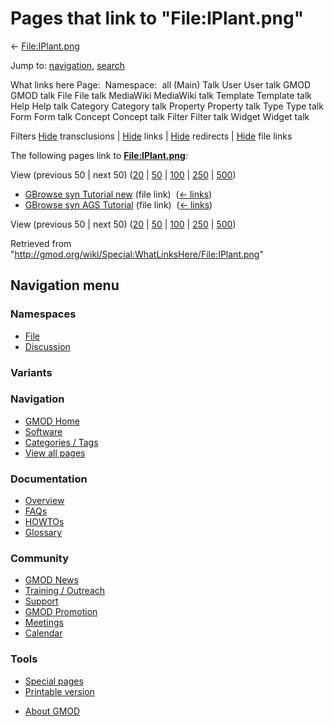 <div id="mw-page-base" class="noprint">

</div>

<div id="mw-head-base" class="noprint">

</div>

<div id="content" class="mw-body" role="main">

<span id="top"></span>

<div id="mw-js-message" style="display:none;">

</div>



# <span dir="auto">Pages that link to "File:IPlant.png"</span>

<div id="bodyContent">

<div id="contentSub">

← [File:IPlant.png](/wiki/File:IPlant.png "File:IPlant.png")

</div>

<div id="jump-to-nav" class="mw-jump">

Jump to: [navigation](#mw-navigation), [search](#p-search)

</div>

<div id="mw-content-text">

What links here Page:  Namespace:  all (Main) Talk User User talk GMOD
GMOD talk File File talk MediaWiki MediaWiki talk Template Template talk
Help Help talk Category Category talk Property Property talk Type Type
talk Form Form talk Concept Concept talk Filter Filter talk Widget
Widget talk

Filters
[Hide](/mediawiki/index.php?title=Special:WhatLinksHere/File:IPlant.png&hidetrans=1 "Special:WhatLinksHere/File:IPlant.png")
transclusions \|
[Hide](/mediawiki/index.php?title=Special:WhatLinksHere/File:IPlant.png&hidelinks=1 "Special:WhatLinksHere/File:IPlant.png")
links \|
[Hide](/mediawiki/index.php?title=Special:WhatLinksHere/File:IPlant.png&hideredirs=1 "Special:WhatLinksHere/File:IPlant.png")
redirects \|
[Hide](/mediawiki/index.php?title=Special:WhatLinksHere/File:IPlant.png&hideimages=1 "Special:WhatLinksHere/File:IPlant.png")
file links

The following pages link to
**[File:IPlant.png](/wiki/File:IPlant.png "File:IPlant.png")**:

View (previous 50 \| next 50)
([20](/mediawiki/index.php?title=Special:WhatLinksHere/File:IPlant.png&limit=20 "Special:WhatLinksHere/File:IPlant.png")
\|
[50](/mediawiki/index.php?title=Special:WhatLinksHere/File:IPlant.png&limit=50 "Special:WhatLinksHere/File:IPlant.png")
\|
[100](/mediawiki/index.php?title=Special:WhatLinksHere/File:IPlant.png&limit=100 "Special:WhatLinksHere/File:IPlant.png")
\|
[250](/mediawiki/index.php?title=Special:WhatLinksHere/File:IPlant.png&limit=250 "Special:WhatLinksHere/File:IPlant.png")
\|
[500](/mediawiki/index.php?title=Special:WhatLinksHere/File:IPlant.png&limit=500 "Special:WhatLinksHere/File:IPlant.png"))

- [GBrowse syn Tutorial
  new](/wiki/GBrowse_syn_Tutorial_new "GBrowse syn Tutorial new") (file
  link) ‎ <span class="mw-whatlinkshere-tools">([←
  links](/mediawiki/index.php?title=Special:WhatLinksHere&target=GBrowse+syn+Tutorial+new "Special:WhatLinksHere"))</span>
- [GBrowse syn AGS
  Tutorial](/wiki/GBrowse_syn_AGS_Tutorial "GBrowse syn AGS Tutorial")
  (file link) ‎ <span class="mw-whatlinkshere-tools">([←
  links](/mediawiki/index.php?title=Special:WhatLinksHere&target=GBrowse+syn+AGS+Tutorial "Special:WhatLinksHere"))</span>

View (previous 50 \| next 50)
([20](/mediawiki/index.php?title=Special:WhatLinksHere/File:IPlant.png&limit=20 "Special:WhatLinksHere/File:IPlant.png")
\|
[50](/mediawiki/index.php?title=Special:WhatLinksHere/File:IPlant.png&limit=50 "Special:WhatLinksHere/File:IPlant.png")
\|
[100](/mediawiki/index.php?title=Special:WhatLinksHere/File:IPlant.png&limit=100 "Special:WhatLinksHere/File:IPlant.png")
\|
[250](/mediawiki/index.php?title=Special:WhatLinksHere/File:IPlant.png&limit=250 "Special:WhatLinksHere/File:IPlant.png")
\|
[500](/mediawiki/index.php?title=Special:WhatLinksHere/File:IPlant.png&limit=500 "Special:WhatLinksHere/File:IPlant.png"))

</div>

<div class="printfooter">

Retrieved from
"<http://gmod.org/wiki/Special:WhatLinksHere/File:IPlant.png>"

</div>

<div id="catlinks" class="catlinks catlinks-allhidden">

</div>

<div class="visualClear">

</div>

</div>

</div>

<div id="mw-navigation">

## Navigation menu

<div id="mw-head">



<div id="left-navigation">

<div id="p-namespaces" class="vectorTabs" role="navigation"
aria-labelledby="p-namespaces-label">

### Namespaces

- <span id="ca-nstab-image"><a href="/wiki/File:IPlant.png" accesskey="c"
  title="View the file page [c]">File</a></span>
- <span id="ca-talk"><a
  href="/mediawiki/index.php?title=File_talk:IPlant.png&amp;action=edit&amp;redlink=1"
  accesskey="t"
  title="Discussion about the content page [t]">Discussion</a></span>

</div>

<div id="p-variants" class="vectorMenu emptyPortlet" role="navigation"
aria-labelledby="p-variants-label">

### 

### Variants[](#)

<div class="menu">

</div>

</div>

</div>





</div>

</div>

</div>

<div id="mw-panel">

<div id="p-logo" role="banner">

<a href="/wiki/Main_Page"
style="background-image: url(http://gmod.org/images/GMOD-cogs.png);"
title="Visit the main page"></a>

</div>

<div id="p-Navigation" class="portal" role="navigation"
aria-labelledby="p-Navigation-label">

### Navigation

<div class="body">

- <span id="n-GMOD-Home">[GMOD Home](/wiki/Main_Page)</span>
- <span id="n-Software">[Software](/wiki/GMOD_Components)</span>
- <span id="n-Categories-.2F-Tags">[Categories /
  Tags](/wiki/Categories)</span>
- <span id="n-View-all-pages">[View all
  pages](/wiki/Special:AllPages)</span>

</div>

</div>

<div id="p-Documentation" class="portal" role="navigation"
aria-labelledby="p-Documentation-label">

### Documentation

<div class="body">

- <span id="n-Overview">[Overview](/wiki/Overview)</span>
- <span id="n-FAQs">[FAQs](/wiki/Category:FAQ)</span>
- <span id="n-HOWTOs">[HOWTOs](/wiki/Category:HOWTO)</span>
- <span id="n-Glossary">[Glossary](/wiki/Glossary)</span>

</div>

</div>

<div id="p-Community" class="portal" role="navigation"
aria-labelledby="p-Community-label">

### Community

<div class="body">

- <span id="n-GMOD-News">[GMOD News](/wiki/GMOD_News)</span>
- <span id="n-Training-.2F-Outreach">[Training /
  Outreach](/wiki/Training_and_Outreach)</span>
- <span id="n-Support">[Support](/wiki/Support)</span>
- <span id="n-GMOD-Promotion">[GMOD
  Promotion](/wiki/GMOD_Promotion)</span>
- <span id="n-Meetings">[Meetings](/wiki/Meetings)</span>
- <span id="n-Calendar">[Calendar](/wiki/Calendar)</span>

</div>

</div>

<div id="p-tb" class="portal" role="navigation"
aria-labelledby="p-tb-label">

### Tools

<div class="body">

- <span id="t-specialpages"><a href="/wiki/Special:SpecialPages" accesskey="q"
  title="A list of all special pages [q]">Special pages</a></span>
- <span id="t-print"><a
  href="/mediawiki/index.php?title=Special:WhatLinksHere/File:IPlant.png&amp;printable=yes"
  rel="alternate" accesskey="p"
  title="Printable version of this page [p]">Printable version</a></span>

</div>

</div>

</div>

</div>

<div id="footer" role="contentinfo">

- <span id="footer-places-about">[About
  GMOD](/wiki/GMOD:About "GMOD:About")</span>

<!-- -->






</div>
